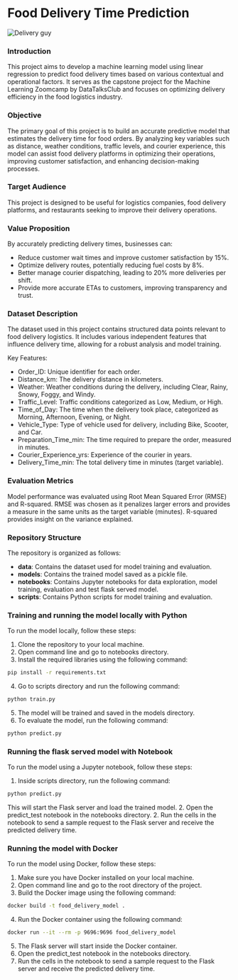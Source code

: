 # Food Delivery Time Prediction

![Delivery guy](image.png)

### Introduction
This project aims to develop a machine learning model using linear regression to predict food delivery times based on various contextual and operational factors. It serves as the capstone project for the Machine Learning Zoomcamp by DataTalksClub and focuses on optimizing delivery efficiency in the food logistics industry.

### Objective
The primary goal of this project is to build an accurate predictive model that estimates the delivery time for food orders. By analyzing key variables such as distance, weather conditions, traffic levels, and courier experience, this model can assist food delivery platforms in optimizing their operations, improving customer satisfaction, and enhancing decision-making processes.

### Target Audience

This project is designed to be useful for logistics companies, food delivery platforms, and restaurants seeking to improve their delivery operations.

### Value Proposition
By accurately predicting delivery times, businesses can:
* Reduce customer wait times and improve customer satisfaction by 15%.
* Optimize delivery routes, potentially reducing fuel costs by 8%.
* Better manage courier dispatching, leading to 20% more deliveries per shift.
* Provide more accurate ETAs to customers, improving transparency and trust.

### Dataset Description
The dataset used in this project contains structured data points relevant to food delivery logistics. It includes various independent features that influence delivery time, allowing for a robust analysis and model training.

Key Features:
- Order_ID: Unique identifier for each order.
- Distance_km: The delivery distance in kilometers.
- Weather: Weather conditions during the delivery, including Clear, Rainy, Snowy, Foggy, and Windy.
- Traffic_Level: Traffic conditions categorized as Low, Medium, or High.
- Time_of_Day: The time when the delivery took place, categorized as Morning, Afternoon, Evening, or Night.
- Vehicle_Type: Type of vehicle used for delivery, including Bike, Scooter, and Car.
- Preparation_Time_min: The time required to prepare the order, measured in minutes.
- Courier_Experience_yrs: Experience of the courier in years.
- Delivery_Time_min: The total delivery time in minutes (target variable).

### Evaluation Metrics
Model performance was evaluated using Root Mean Squared Error (RMSE) and R-squared. RMSE was chosen as it penalizes larger errors and provides a measure in the same units as the target variable (minutes). R-squared provides insight on the variance explained.

### Repository Structure
The repository is organized as follows:
- **data**: Contains the dataset used for model training and evaluation.
- **models**: Contains the trained model saved as a pickle file.
- **notebooks**: Contains Jupyter notebooks for data exploration, model training, evaluation and test flask served model.
- **scripts**: Contains Python scripts for model training and evaluation.

### Training and running the model locally with Python
To run the model locally, follow these steps:
1. Clone the repository to your local machine.
2. Open command line and go to notebooks directory.
3. Install the required libraries using the following command:
```bash
pip install -r requirements.txt
```
4. Go to scripts directory and run the following command:
```bash
python train.py
```
5. The model will be trained and saved in the models directory.
6. To evaluate the model, run the following command:
```bash
python predict.py
```

### Running the flask served model with Notebook
To run the model using a Jupyter notebook, follow these steps:
1. Inside scripts directory, run the following command:
```bash
python predict.py
```
This will start the Flask server and load the trained model.
2. Open the predict_test notebook in the notebooks directory.
2. Run the cells in the notebook to send a sample request to the Flask server and receive the predicted delivery time.

### Running the model with Docker
To run the model using Docker, follow these steps:
1. Make sure you have Docker installed on your local machine.
2. Open command line and go to the root directory of the project.
3. Build the Docker image using the following command:
```bash
docker build -t food_delivery_model .
```
4. Run the Docker container using the following command:
```bash
docker run --it --rm -p 9696:9696 food_delivery_model
```
5. The Flask server will start inside the Docker container.
6. Open the predict_test notebook in the notebooks directory.
7. Run the cells in the notebook to send a sample request to the Flask server and receive the predicted delivery time.

